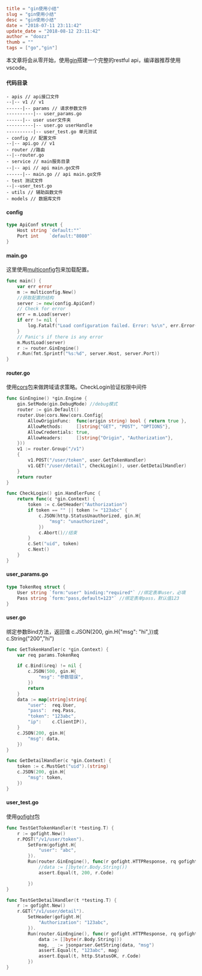 ```toml
title = "gin使用小结"
slug = "gin使用小结"
desc = "gin使用小结"
date = "2018-07-11 23:11:42"
update_date = "2018-08-12 23:11:42"
author = "doozz"
thumb = ""
tags = ["go","gin"]
```

本文章将会从零开始，使用[gin](https://github.com/gin-gonic/gin)搭建一个完整的restful api，编译器推荐使用vscode。

#### 代码目录
```shell
- apis // api接口文件
--|-- v1 // v1
------|-- params // 请求参数文件
----------|-- user_params.go 
------|-- user user文件夹
----------|-- user.go userHandle 
----------|-- user_test.go 单元测试  
- config // 配置文件
--|-- api.go // v1
- router //路由
--|--router.go
- service // main服务目录
--|-- api // api main.go文件
------|-- main.go // api main.go文件
- test 测试文件
--|--user_test.go
- utils // 辅助函数文件
- models // 数据库文件
```

#### config

```go
type ApiConf struct {
	Host string `default:""`
	Port int    `default:"8080"`
}
```

#### main.go

这里使用[multiconfig](https://github.com/koding/multiconfig)包来加载配置。

```go
func main() {
	var err error
	m := multiconfig.New()
	//获取配置的结构
	server := new(config.ApiConf)
	// Check for error
	err = m.Load(server)
	if err != nil {
		log.Fatalf("Load configuration failed. Error: %s\n", err.Error())
	}
	// Panic's if there is any error
	m.MustLoad(server)
	r := router.GinEngine()
	r.Run(fmt.Sprintf("%s:%d", server.Host, server.Port))
}
```

#### router.go

使用[cors](github.com/gin-contrib/cors)包来做跨域请求策略。CheckLogin验证权限中间件

```go
func GinEngine() *gin.Engine {
	gin.SetMode(gin.DebugMode) //debug模式
	router := gin.Default()
	router.Use(cors.New(cors.Config{
		AllowOriginFunc:  func(origin string) bool { return true },
		AllowMethods:     []string{"GET", "POST", "OPTIONS"},
		AllowCredentials: true,
		AllowHeaders:     []string{"Origin", "Authorization"},
	}))
	v1 := router.Group("/v1")
	{
		v1.POST("/user/token", user.GetTokenHandler)
		v1.GET("/user/detail", CheckLogin(), user.GetDetailHandler)
	}
	return router
}

func CheckLogin() gin.HandlerFunc {
	return func(c *gin.Context) {
		token := c.GetHeader("Authorization")
		if token == "" || token != "123abc" {
			c.JSON(http.StatusUnauthorized, gin.H{
				"msg": "unauthorized",
			})
			c.Abort()//结束
		}
		c.Set("uid", token)
		c.Next()
	}
}
```

#### user_params.go


```go
type TokenReq struct {
	User string `form:"user" binding:"required"` //绑定表单user，必填
	Pass string `form:"pass,default=123"` //绑定表单pass，默认值123
}
```

#### user.go 

绑定参数Bind方法，返回值 c.JSON(200, gin.H{"msg": "hi",})或c.String("200","hi")

```go
func GetTokenHandler(c *gin.Context) {
	var req params.TokenReq

	if c.Bind(&req) != nil {
		c.JSON(500, gin.H{
			"msg": "参数错误",
		})
		return
	}
	data := map[string]string{
		"user":  req.User,
		"pass":  req.Pass,
		"token": "123abc",
		"ip":    c.ClientIP(),
	}
	c.JSON(200, gin.H{
		"msg": data,
	})
}

func GetDetailHandler(c *gin.Context) {
	token := c.MustGet("uid").(string)
	c.JSON(200, gin.H{
		"msg": token,
	})
}
```

#### user_test.go

使用[gofight](https://github.com/appleboy/gofight)包

```go
func TestGetTokenHandler(t *testing.T) {
	r := gofight.New()
	r.POST("/v1/user/token").
		SetForm(gofight.H{
			"user": "abc",
		}).
		Run(router.GinEngine(), func(r gofight.HTTPResponse, rq gofight.HTTPRequest) {
			//data := []byte(r.Body.String())
			assert.Equal(t, 200, r.Code)

		})
}

func TestGetDetailHandler(t *testing.T) {
	r := gofight.New()
	r.GET("/v1/user/detail").
		SetHeader(gofight.H{
			"Authorization": "123abc",
		}).
		Run(router.GinEngine(), func(r gofight.HTTPResponse, rq gofight.HTTPRequest) {
			data := []byte(r.Body.String())
			mag, _ := jsonparser.GetString(data, "msg")
			assert.Equal(t, "123abc", mag)
			assert.Equal(t, http.StatusOK, r.Code)
		})
}
```

